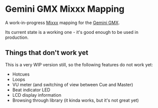 # Gemini GMX Mixxx Mapping
A work-in-progress [Mixxx](https://www.mixxx.org/) mapping for the [Gemini GMX](https://geminisound.com/products/gmx).

Its current state is a working one - it's good enough to be used in production.

## Things that don't work yet
This is a very WIP version still, so the following features do not work yet:

* Hotcues
* Loops
* VU meter (and switching of view between Cue and Master)
* Beat indicator LED
* LCD display information
* Browsing through library (it kinda works, but it's not great yet)
